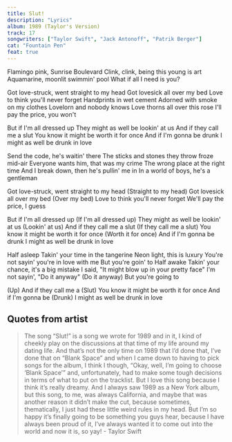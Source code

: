 ```yaml
---
title: Slut!
description: "Lyrics"
album: 1989 (Taylor's Version)
track: 17
songwriters: ["Taylor Swift", "Jack Antonoff", "Patrik Berger"]
cat: "Fountain Pen"
feat: true
---
```


<p className="verse-one">
Flamingo pink, Sunrise Boulevard
Clink, clink, being this young is art
Aquamarine, moonlit swimmin' pool
What if all I need is you?
</p>
<p className="pre-chorus">
Got love-struck, went straight to my head
Got lovesick all over my bed
Love to think you'll never forget
Handprints in wet cement
Adorned with smoke on my clothes
Lovelorn and nobody knows
Love thorns all over this rose
I'll pay the price, you won't
</p>
<p className="chorus">
But if I'm all dressed up
They might as well be lookin' at us
And if they call me a slut
You know it might be worth it for once
And if I'm gonna be drunk
I might as well be drunk in love
</p>
<p className="verse-two">
Send the code, he's waitin' there
The sticks and stones they throw froze mid-air
Everyone wants him, that was my crime
The wrong place at the right time
And I break down, then he's pullin' me in
In a world of boys, he's a gentleman
</p>
<p className="pre-chorus">
Got love-struck, went straight to my head (Straight to my head)
Got lovesick all over my bed (Over my bed)
Love to think you'll never forget
We'll pay the price, I guess
</p>
<p className="chorus">
But if I'm all dressed up (If I'm all dressed up)
They might as well be lookin' at us (Lookin' at us)
And if they call me a slut (If they call me a slut)
You know it might be worth it for once (Worth it for once)
And if I'm gonna be drunk
I might as well be drunk in love
</p>
<p className="bridge">
Half asleep
Takin' your time in the tangerine
Neon light, this is luxury
You're not sayin' you're in love with me
But you're goin' to
Half awake
Takin' your chance, it's a big mistake
I said, "It might blow up in your pretty face"
I'm not sayin', "Do it anyway" (Do it anyway)
But you're going to
</p>
<p className="outro">
(Up)
And if they call me a (Slut)
You know it might be worth it for once
And if I'm gonna be (Drunk)
I might as well be drunk in love
</p>

## Quotes from artist

<blockquote>
The song “Slut!” is a song we wrote for 1989 and in it, I kind of cheekly play on the discussions at that time of my life around my dating life. And that’s not the only time on 1989 that I’d done that, I’ve done that on “Blank Space” and when I came down to having to pick songs for the album, I think I though, “Okay, well, I’m going to choose ‘Blank Space’” and, unfortunately, had to make some tough decisions in terms of what to put on the tracklist. But I love this song because I think it’s really dreamy. And I always saw 1989 as a New York album, but this song, to me, was always California, and maybe that was another reason it didn’t make the cut, because sometimes, thematically, I just had these little weird rules in my head. But I’m so happy it’s finally going to be something you guys hear, because I have always been proud of it, I’ve always wanted it to come out into the world and now it is, so yay!
- Taylor Swift
</blockquote>
